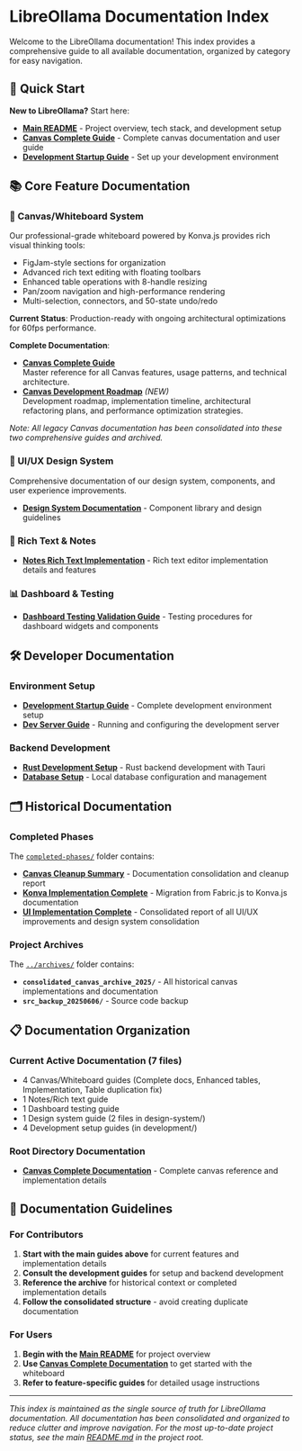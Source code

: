 # LibreOllama Documentation Index

Welcome to the LibreOllama documentation! This index provides a comprehensive guide to all available documentation, organized by category for easy navigation.

## 🚀 Quick Start

**New to LibreOllama?** Start here:
- **[Main README](../README.md)** - Project overview, tech stack, and development setup
- **[Canvas Complete Guide](./CANVAS_COMPLETE_GUIDE.md)** - Complete canvas documentation and user guide
- **[Development Startup Guide](./development/DEV-STARTUP-GUIDE.md)** - Set up your development environment

## 📚 Core Feature Documentation

### **🎨 Canvas/Whiteboard System**
Our professional-grade whiteboard powered by Konva.js provides rich visual thinking tools:
  - FigJam-style sections for organization
  - Advanced rich text editing with floating toolbars
  - Enhanced table operations with 8-handle resizing
  - Pan/zoom navigation and high-performance rendering
  - Multi-selection, connectors, and 50-state undo/redo

**Current Status**: Production-ready with ongoing architectural optimizations for 60fps performance.

**Complete Documentation**:
- **[Canvas Complete Guide](./CANVAS_COMPLETE_GUIDE.md)**  
  Master reference for all Canvas features, usage patterns, and technical architecture.
- **[Canvas Development Roadmap](./CANVAS_DEVELOPMENT_ROADMAP.md)** *(NEW)*  
  Development roadmap, implementation timeline, architectural refactoring plans, and performance optimization strategies.

*Note: All legacy Canvas documentation has been consolidated into these two comprehensive guides and archived.*

### **🎨 UI/UX Design System**
Comprehensive documentation of our design system, components, and user experience improvements.

- **[Design System Documentation](./design-system/)** - Component library and design guidelines

### **📝 Rich Text & Notes**
- **[Notes Rich Text Implementation](./NOTES_RICH_TEXT_IMPLEMENTATION_SUMMARY.md)** - Rich text editor implementation details and features

### **📊 Dashboard & Testing**
- **[Dashboard Testing Validation Guide](./DASHBOARD_TESTING_VALIDATION_GUIDE.md)** - Testing procedures for dashboard widgets and components

## 🛠️ Developer Documentation

### **Environment Setup**
- **[Development Startup Guide](./development/DEV-STARTUP-GUIDE.md)** - Complete development environment setup
- **[Dev Server Guide](./development/DEV-SERVER-GUIDE.md)** - Running and configuring the development server

### **Backend Development**
- **[Rust Development Setup](./development/RUST_DEVELOPMENT_SETUP.md)** - Rust backend development with Tauri
- **[Database Setup](./development/DATABASE_SETUP.md)** - Local database configuration and management

## 🗂️ Historical Documentation

### **Completed Phases**
The [`completed-phases/`](./completed-phases/) folder contains:
- **[Canvas Cleanup Summary](./completed-phases/CANVAS_CLEANUP_SUMMARY.md)** - Documentation consolidation and cleanup report
- **[Konva Implementation Complete](./completed-phases/KONVA_IMPLEMENTATION_COMPLETE.md)** - Migration from Fabric.js to Konva.js documentation
- **[UI Implementation Complete](./completed-phases/UI_IMPLEMENTATION_COMPLETE.md)** - Consolidated report of all UI/UX improvements and design system consolidation

### **Project Archives**
The [`../archives/`](../archives/) folder contains:
- **`consolidated_canvas_archive_2025/`** - All historical canvas implementations and documentation
- **`src_backup_20250606/`** - Source code backup

## 📋 Documentation Organization

### **Current Active Documentation** (7 files)

- 4 Canvas/Whiteboard guides (Complete docs, Enhanced tables, Implementation, Table duplication fix)
- 1 Notes/Rich text guide
- 1 Dashboard testing guide
- 1 Design system guide (2 files in design-system/)
- 4 Development setup guides (in development/)

### **Root Directory Documentation**
- **[Canvas Complete Documentation](./CANVAS_COMPLETE_DOCUMENTATION.md)** - Complete canvas reference and implementation details

## 📝 Documentation Guidelines

### **For Contributors**
1. **Start with the main guides above** for current features and implementation details
2. **Consult the development guides** for setup and backend development  
3. **Reference the archive** for historical context or completed implementation details
4. **Follow the consolidated structure** - avoid creating duplicate documentation

### **For Users**
1. **Begin with the [Main README](../README.md)** for project overview
2. **Use [Canvas Complete Documentation](./CANVAS_COMPLETE_DOCUMENTATION.md)** to get started with the whiteboard
3. **Refer to feature-specific guides** for detailed usage instructions

---

*This index is maintained as the single source of truth for LibreOllama documentation. All documentation has been consolidated and organized to reduce clutter and improve navigation. For the most up-to-date project status, see the main [README.md](../README.md) in the project root.*
